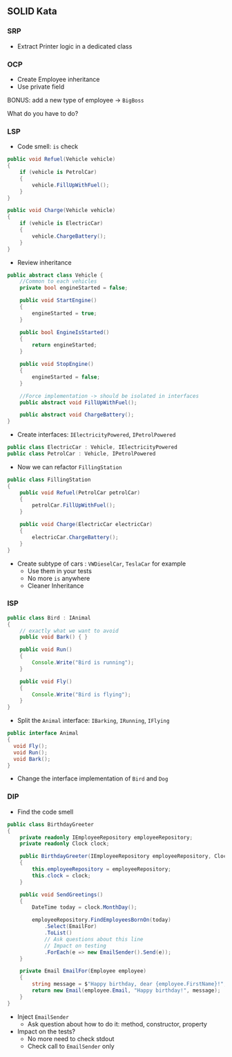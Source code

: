 ## SOLID Kata

### SRP

* Extract Printer logic in a dedicated class

### OCP

* Create Employee inheritance
* Use private field

BONUS: add a new type of employee -> `BigBoss`

What do you have to do?

### LSP

* Code smell: `is` check

```csharp
public void Refuel(Vehicle vehicle)
{
	if (vehicle is PetrolCar)
	{
		vehicle.FillUpWithFuel();
	}
}

public void Charge(Vehicle vehicle)
{
	if (vehicle is ElectricCar)
	{
		vehicle.ChargeBattery();
	}
}
```

* Review inheritance

```csharp
public abstract class Vehicle {
  	//Common to each vehicles
    private bool engineStarted = false;

	public void StartEngine()
	{
		engineStarted = true;
	}

	public bool EngineIsStarted()
	{
		return engineStarted;
	}

	public void StopEngine()
	{
		engineStarted = false;
	}

  	//Force implementation -> should be isolated in interfaces
	public abstract void FillUpWithFuel();

	public abstract void ChargeBattery();
}
```

* Create interfaces: `IElectricityPowered`, `IPetrolPowered`

```csharp
public class ElectricCar : Vehicle, IElectricityPowered
public class PetrolCar : Vehicle, IPetrolPowered
```

* Now we can refactor `FillingStation`

```csharp
public class FillingStation
{
	public void Refuel(PetrolCar petrolCar)
	{
		petrolCar.FillUpWithFuel();
	}

	public void Charge(ElectricCar electricCar)
	{
		electricCar.ChargeBattery();
	}
}   
```

* Create subtype of cars : `VWDieselCar`, `TeslaCar` for example
  * Use them in your tests
  * No more `is` anywhere
  * Cleaner Inheritance

### ISP

```java
public class Bird : IAnimal
{
	// exactly what we want to avoid
	public void Bark() { }

	public void Run()
	{
		Console.Write("Bird is running");
	}

	public void Fly()
	{
		Console.Write("Bird is flying");
	}
}
```

* Split the `Animal` interface: `IBarking`, `IRunning`, `IFlying`

```csharp
public interface Animal 
{
  void Fly();
  void Run();
  void Bark();
}
```

* Change the interface implementation of `Bird` and `Dog`

### DIP

* Find the code smell

```csharp
public class BirthdayGreeter
{
	private readonly IEmployeeRepository employeeRepository;
	private readonly Clock clock;

	public BirthdayGreeter(IEmployeeRepository employeeRepository, Clock clock)
	{
		this.employeeRepository = employeeRepository;
		this.clock = clock;
	}

	public void SendGreetings()
	{
		DateTime today = clock.MonthDay();

		employeeRepository.FindEmployeesBornOn(today)
			.Select(EmailFor)
			.ToList()
			// Ask questions about this line
			// Impact on testing
			.ForEach(e => new EmailSender().Send(e));
	}

	private Email EmailFor(Employee employee)
	{
		string message = $"Happy birthday, dear {employee.FirstName}!";
		return new Email(employee.Email, "Happy birthday!", message);
	}
}
```

* Inject `EmailSender`
  * Ask question about how to do it: method, constructor, property
* Impact on the tests?
    * No more need to check stdout
    * Check call to `EmailSender` only